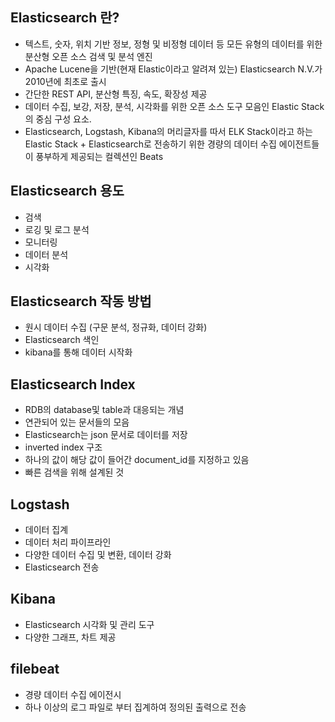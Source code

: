 ## Elasticsearch 란?
- 텍스트, 숫자, 위치 기반 정보, 정형 및 비정형 데이터 등 모든 유형의 데이터를 위한 분산형 오픈 소스 검색 및 분석 엔진
- Apache Lucene을 기반(현재 Elastic이라고 알려져 있는) Elasticsearch N.V.가 2010년에 최초로 출시
- 간단한 REST API, 분산형 특징, 속도, 확장성 제공
- 데이터 수집, 보강, 저장, 분석, 시각화를 위한 오픈 소스 도구 모음인 Elastic Stack의 중심 구성 요소.
- Elasticsearch, Logstash, Kibana의 머리글자를 따서 ELK Stack이라고 하는 Elastic Stack + Elasticsearch로 전송하기 위한 경량의 데이터 수집 에이전트들이 풍부하게 제공되는 컬렉션인 Beats

## Elasticsearch 용도
- 검색
- 로깅 및 로그 분석
- 모니터링
- 데이터 분석
- 시각화

## Elasticsearch 작동 방법
- 원시 데이터 수집 (구문 분석, 정규화, 데이터 강화)
- Elasticsearch 색인
- kibana를 통해 데이터 시작화

## Elasticsearch Index
- RDB의 database및 table과 대응되는 개념
- 연관되어 있는 문서들의 모음
- Elasticsearch는 json 문서로 데이터를 저장
- inverted index 구조
- 하나의 값이 해당 값이 들어간 document_id를 지정하고 있음
- 빠른 검색을 위해 설계된 것

## Logstash
- 데이터 집계
- 데이터 처리 파이프라인
- 다양한 데이터 수집 및 변환, 데이터 강화
- Elasticsearch 전송

## Kibana
- Elasticsearch 시각화 및 관리 도구
- 다양한 그래프, 차트 제공

## filebeat
- 경량 데이터 수집 에이전시 
- 하나 이상의 로그 파일로 부터 집계하여 정의된 출력으로 전송




